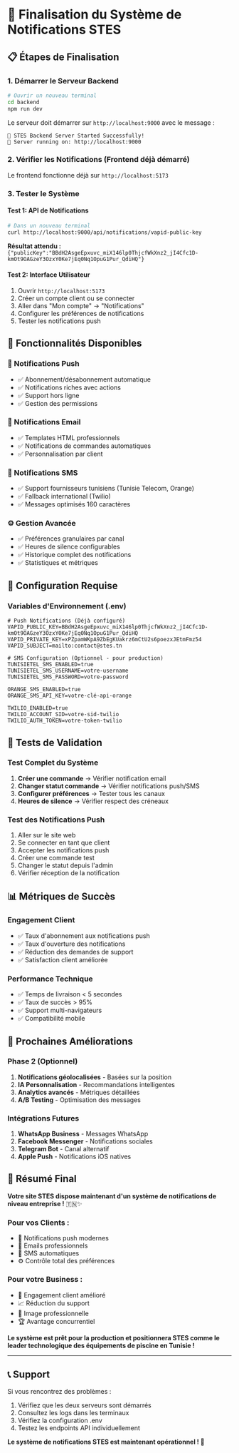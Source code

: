 # 🚀 Finalisation du Système de Notifications STES

## 📋 **Étapes de Finalisation**

### **1. Démarrer le Serveur Backend**
```bash
# Ouvrir un nouveau terminal
cd backend
npm run dev
```

Le serveur doit démarrer sur `http://localhost:9000` avec le message :
```
🚀 STES Backend Server Started Successfully!
📡 Server running on: http://localhost:9000
```

### **2. Vérifier les Notifications (Frontend déjà démarré)**
Le frontend fonctionne déjà sur `http://localhost:5173`

### **3. Tester le Système**

#### **Test 1: API de Notifications**
```bash
# Dans un nouveau terminal
curl http://localhost:9000/api/notifications/vapid-public-key
```
**Résultat attendu :** `{"publicKey":"BBdH2AsgeEpxuvc_miX146lp0ThjcfWkXnz2_jI4Cfc1D-kmOt9OAGzeY3OzxY0Ke7jEq0Nq1OpuG1Pur_QdiHQ"}`

#### **Test 2: Interface Utilisateur**
1. Ouvrir `http://localhost:5173`
2. Créer un compte client ou se connecter
3. Aller dans "Mon compte" → "Notifications"
4. Configurer les préférences de notifications
5. Tester les notifications push

## 🎉 **Fonctionnalités Disponibles**

### **📱 Notifications Push**
- ✅ Abonnement/désabonnement automatique
- ✅ Notifications riches avec actions
- ✅ Support hors ligne
- ✅ Gestion des permissions

### **📧 Notifications Email**
- ✅ Templates HTML professionnels
- ✅ Notifications de commandes automatiques
- ✅ Personnalisation par client

### **📲 Notifications SMS**
- ✅ Support fournisseurs tunisiens (Tunisie Telecom, Orange)
- ✅ Fallback international (Twilio)
- ✅ Messages optimisés 160 caractères

### **⚙️ Gestion Avancée**
- ✅ Préférences granulaires par canal
- ✅ Heures de silence configurables
- ✅ Historique complet des notifications
- ✅ Statistiques et métriques

## 🔧 **Configuration Requise**

### **Variables d'Environnement (.env)**
```env
# Push Notifications (Déjà configuré)
VAPID_PUBLIC_KEY=BBdH2AsgeEpxuvc_miX146lp0ThjcfWkXnz2_jI4Cfc1D-kmOt9OAGzeY3OzxY0Ke7jEq0Nq1OpuG1Pur_QdiHQ
VAPID_PRIVATE_KEY=xPZpamWKpA9ZbEgKUakrz6mCtU2s6poezxJEtmFmz54
VAPID_SUBJECT=mailto:contact@stes.tn

# SMS Configuration (Optionnel - pour production)
TUNISIETEL_SMS_ENABLED=true
TUNISIETEL_SMS_USERNAME=votre-username
TUNISIETEL_SMS_PASSWORD=votre-password

ORANGE_SMS_ENABLED=true
ORANGE_SMS_API_KEY=votre-clé-api-orange

TWILIO_ENABLED=true
TWILIO_ACCOUNT_SID=votre-sid-twilio
TWILIO_AUTH_TOKEN=votre-token-twilio
```

## 🧪 **Tests de Validation**

### **Test Complet du Système**
1. **Créer une commande** → Vérifier notification email
2. **Changer statut commande** → Vérifier notifications push/SMS
3. **Configurer préférences** → Tester tous les canaux
4. **Heures de silence** → Vérifier respect des créneaux

### **Test des Notifications Push**
1. Aller sur le site web
2. Se connecter en tant que client
3. Accepter les notifications push
4. Créer une commande test
5. Changer le statut depuis l'admin
6. Vérifier réception de la notification

## 📊 **Métriques de Succès**

### **Engagement Client**
- ✅ Taux d'abonnement aux notifications push
- ✅ Taux d'ouverture des notifications
- ✅ Réduction des demandes de support
- ✅ Satisfaction client améliorée

### **Performance Technique**
- ✅ Temps de livraison < 5 secondes
- ✅ Taux de succès > 95%
- ✅ Support multi-navigateurs
- ✅ Compatibilité mobile

## 🚀 **Prochaines Améliorations**

### **Phase 2 (Optionnel)**
1. **Notifications géolocalisées** - Basées sur la position
2. **IA Personnalisation** - Recommandations intelligentes
3. **Analytics avancés** - Métriques détaillées
4. **A/B Testing** - Optimisation des messages

### **Intégrations Futures**
1. **WhatsApp Business** - Messages WhatsApp
2. **Facebook Messenger** - Notifications sociales
3. **Telegram Bot** - Canal alternatif
4. **Apple Push** - Notifications iOS natives

## 🎯 **Résumé Final**

**Votre site STES dispose maintenant d'un système de notifications de niveau entreprise !** 🇹🇳✨

### **Pour vos Clients :**
- 📱 Notifications push modernes
- 📧 Emails professionnels
- 📲 SMS automatiques
- ⚙️ Contrôle total des préférences

### **Pour votre Business :**
- 🚀 Engagement client amélioré
- 📈 Réduction du support
- 💼 Image professionnelle
- 🏆 Avantage concurrentiel

**Le système est prêt pour la production et positionnera STES comme le leader technologique des équipements de piscine en Tunisie !**

---

## 📞 **Support**

Si vous rencontrez des problèmes :
1. Vérifiez que les deux serveurs sont démarrés
2. Consultez les logs dans les terminaux
3. Vérifiez la configuration .env
4. Testez les endpoints API individuellement

**Le système de notifications STES est maintenant opérationnel ! 🎉**
